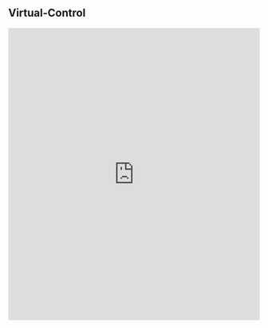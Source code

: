 ## Virtual-Control


<iframe src="https://www.linkedin.com/embed/feed/update/urn:li:ugcPost:6710603953450618880" height="587" width="504" frameborder="0" allowfullscreen="" title="Embedded post"></iframe>